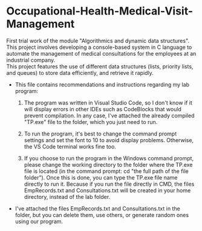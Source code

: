 # Occupational-Health-Medical-Visit-Management
First trial work of the module "Algorithmics and dynamic data structures". This project involves developing a console-based system in C language to automate the management of medical consultations for the employees at an industrial company.\
This project features the use of different data structures (lists, priority lists, and queues) to store data efficiently, and retrieve it rapidly.

- This file contains recommendations and instructions regarding my lab program:

	1. The program was written in Visual Studio Code, so I don't know if it will display errors in other IDEs such as CodeBlocks that would prevent compilation. In any case, I've attached the already compiled "TP.exe" file to the folder, which you just need to run.

	2. To run the program, it's best to change the command prompt settings and set the font to 10 to avoid display problems. Otherwise, the VS Code terminal works fine too.

	3. If you choose to run the program in the Windows command prompt, please change the working directory to the folder where the TP.exe file is located (in the command prompt: cd "the full path of the file folder"). Once this is done, you can type the TP.exe file name directly to run it. Because if you run the file directly in CMD, the files EmpRecords.txt and Consultations.txt will be created in your home directory,
instead of the lab folder.

- I've attached the files EmpRecords.txt and Consultations.txt in the folder, but you can delete them, use others, or generate random ones using our program.
